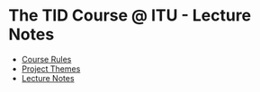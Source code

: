 # The TID Course @ ITU - Lecture Notes

- [Course Rules](Course%20Rules.md)
- [Project Themes](Project-Themes.md)
- [Lecture Notes](https://github.com/itu-tid/lecture-notes)

